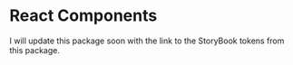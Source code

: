 # React Components

I will update this package soon with the link to the StoryBook tokens from this package.

